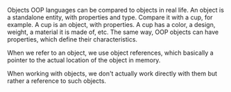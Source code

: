 Objects OOP languages can be compared to objects in real life. An object is a standalone entity, with properties and type. Compare it with a cup, for example. A cup is an object, with properties. A cup has a color, a design, weight, a material it is made of, etc. The same way, OOP objects can have properties, which define their characteristics.

When we refer to an object, we use object references, which basically a pointer to the actual location of the object in memory.

When working with objects, we don't actually work directly with them but rather a reference to such objects.